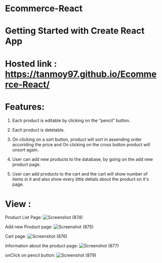 # Ecommerce-React
# Getting Started with Create React App

# Hosted link :  https://tanmoy97.github.io/Ecommerce-React/

# Features:
  1. Each product is editable by clicking on the “pencil” button.
  
  2. Each product is deletable.
  
  3. On clicking on a sort button, product will sort in assending order accoriding the price and On clicking on the cross button product will unsort again.
  
  4. User can add new products to the database, by going on the add new product page.
  
  5. User can add products to the cart and the cart will show number of items in it and also show every little detials about the product on it's page.
  
  
# View :

Product List Page:
![Screenshot (874)](https://user-images.githubusercontent.com/53449205/183013916-00adc355-75a1-46b7-844d-4c4d694d96e5.png)

Add new Product page:
![Screenshot (875)](https://user-images.githubusercontent.com/53449205/183014190-87c6bfee-6aac-43c9-abbe-85e25f432d3c.png)

Cart page:
![Screenshot (876)](https://user-images.githubusercontent.com/53449205/183014419-613db045-4a8b-4933-9896-5d36bb414eca.png)

Information about the product page:
![Screenshot (877)](https://user-images.githubusercontent.com/53449205/183014717-990f0aad-e922-4a31-97eb-6a132b25f81c.png)

onClick on pencil button:
![Screenshot (879)](https://user-images.githubusercontent.com/53449205/183014915-ab897069-ab3e-4dcd-901d-9056afbb65ff.png)
